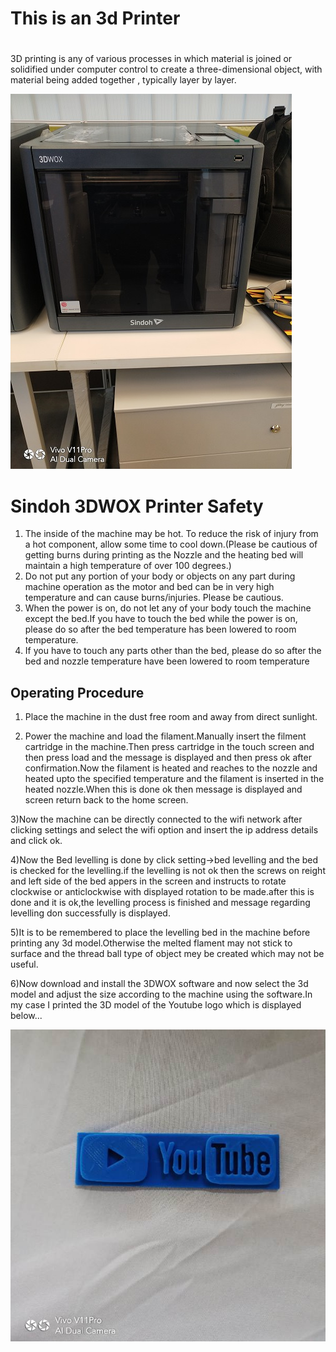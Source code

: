 
# This is an 3d Printer<h1>

3D printing is any of various processes in which material is joined or solidified under computer control to create a three-dimensional object, with material being added together , typically layer by layer. 

![image](img/3dprinter.jpg)

# Sindoh 3DWOX Printer Safety

1) The inside of the machine may be hot. To reduce the risk of injury from a hot component, allow some time to cool down.(Please be cautious of getting burns during printing as the Nozzle and the heating bed will maintain a high temperature of over 100 degrees.)
2) Do not put any portion of your body or objects on any part during machine operation as the motor and
 bed can be in very high temperature and can cause burns/injuries. Please be cautious.
3)  When the power is on, do not let any of your body touch the machine except the bed.If you have to touch the bed while the power is on, please do so after the bed temperature has been lowered to room temperature.
4) If you have to touch any parts other than the bed, please do so after the bed and nozzle temperature have been lowered to room temperature

## Operating Procedure

1) Place the machine in the dust free room and away from direct sunlight.

2) Power the machine and load the filament.Manually insert the filment cartridge in the machine.Then press cartridge in the touch screen and then press load and the  message is displayed and then press ok after confirmation.Now the filament is heated and reaches to the nozzle and heated upto the specified temperature and the filament is inserted in the heated nozzle.When this is done ok then message is displayed and screen return back to the home screen.

3)Now the machine can be directly connected to the wifi network after clicking settings and select the wifi option and insert the ip address details and click ok.

4)Now the Bed levelling is done by click setting->bed levelling and the bed is checked for the levelling.if the levelling is not ok then the screws on reight and left side of the bed appers in the screen and instructs to rotate clockwise or anticlockwise with displayed rotation to be made.after this is done and it is ok,the levelling process is finished and message regarding levelling don successfully is displayed.

5)It is to be remembered to place the levelling bed in the machine before printing any 3d model.Otherwise the melted flament may not stick to surface and the thread ball type of object mey be created which may not be useful.

6)Now download and install the 3DWOX software and now select the 3d model and adjust the size according to the machine using the software.In my case I printed the 3D model of the Youtube logo which is displayed below...

![deepak_repo](img/youtube.jpeg)





